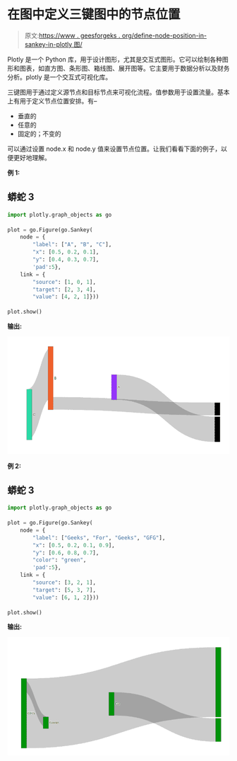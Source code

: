 # 在图中定义三键图中的节点位置

> 原文:[https://www . geesforgeks . org/define-node-position-in-sankey-in-plotly 图/](https://www.geeksforgeeks.org/define-node-position-in-sankey-diagram-in-plotly/)

Plotly 是一个 Python 库，用于设计图形，尤其是交互式图形。它可以绘制各种图形和图表，如直方图、条形图、箱线图、展开图等。它主要用于数据分析以及财务分析。plotly 是一个交互式可视化库。

三键图用于通过定义源节点和目标节点来可视化流程。值参数用于设置流量。基本上有用于定义节点位置安排。有–

*   垂直的
*   任意的
*   固定的；不变的

可以通过设置 node.x 和 node.y 值来设置节点位置。让我们看看下面的例子，以便更好地理解。

**例 1:**

## 蟒蛇 3

```py
import plotly.graph_objects as go

plot = go.Figure(go.Sankey(
    node = {
        "label": ["A", "B", "C"],
        "x": [0.5, 0.2, 0.1],
        "y": [0.4, 0.3, 0.7],
        'pad':5},
    link = {
        "source": [1, 0, 1],
        "target": [2, 3, 4],
        "value": [4, 2, 1]}))

plot.show()
```

**输出:**

![](img/c40858c285d0d16b088c4d6909c96d15.png)

**例 2:**

## 蟒蛇 3

```py
import plotly.graph_objects as go

plot = go.Figure(go.Sankey(
    node = {
        "label": ["Geeks", "For", "Geeks", "GFG"],
        "x": [0.5, 0.2, 0.1, 0.9],
        "y": [0.6, 0.8, 0.7],
        "color": "green",
        'pad':5},
    link = {
        "source": [3, 2, 1],
        "target": [5, 3, 7],
        "value": [6, 1, 2]}))

plot.show()
```

**输出:**

![](img/9f1ee81b81829670c37ab09d944755ec.png)